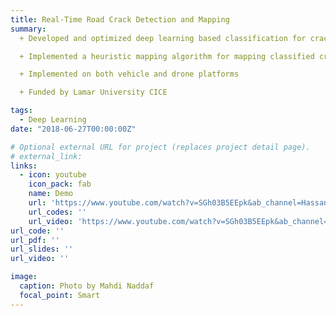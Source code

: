 ```yaml
---
title: Real-Time Road Crack Detection and Mapping
summary: 
  + Developed and optimized deep learning based classification for crack classification

  + Implemented a heuristic mapping algorithm for mapping classified cracks

  + Implemented on both vehicle and drone platforms

  + Funded by Lamar University CICE

tags:
  - Deep Learning
date: "2018-06-27T00:00:00Z"

# Optional external URL for project (replaces project detail page).
# external_link: 
links:
  - icon: youtube
    icon_pack: fab
    name: Demo
    url: 'https://www.youtube.com/watch?v=SGh03B5EEpk&ab_channel=HassanZargarzadeh'
    url_codes: ''
    url_video: 'https://www.youtube.com/watch?v=SGh03B5EEpk&ab_channel=HassanZargarzadeh'
url_code: ''
url_pdf: ''
url_slides: ''
url_video: ''

image:
  caption: Photo by Mahdi Naddaf
  focal_point: Smart
---
```

